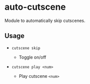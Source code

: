 # auto-cutscene

Module to automatically skip cutscenes.

## Usage

- `cutscene skip`

  - Toggle on/off

- `cutscene play <num>`
  - Play cutscene `<num>`
